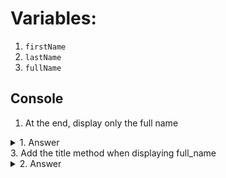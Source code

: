 # Variables:

1. `firstName`
2. `lastName`
3. `fullName`

## Console
1. At the end, display only the full name
 <details><summary>1. Answer</summary><img src="https://i.imgur.com/oscRiUY.png"></details>
3. Add the title method when displaying full_name
 <details><summary>2. Answer</summary><img src="https://i.imgur.com/SaU8MW9.png"></details>

